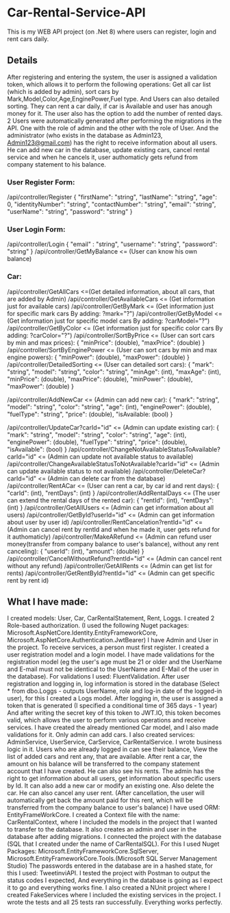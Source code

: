 # Car-Rental-Service-API
This is my WEB API project (on .Net 8) where users can register, login and rent cars daily.
## Details
After registering and entering the system, the user is assigned a validation token,
which allows it to perform the following operations: Get all car list (which is added by admin), sort cars by Mark,Model,Color,Age,EnginePower,Fuel type. And Users
can also detailed sorting. They can rent a car daily, if car is Available and user has anough money for it. The user also has the option to add the number of rented days.
2 Users were automatically generated after performing the migrations in the API. One with the role of admin and the other with the role of User.
And the administrator (who exists in the database as Admin123, Admin123@gmail.com) has the right to receive information about all users.
He can add new car in the database, update existing cars, cancel rental service and when he cancels it, user authomaticly gets refund from company statement to his balance.

### User Register Form:
/api/controller/Register
{
"firstName": "string",
  "lastName": "string",
  "age": 0,
  "identityNumber": "string",
  "contactNumber": "string",
  "email": "string",
  "userName": "string",
  "password": "string"
}

### User Login Form:
/api/controller/Login
{
   "email" : "string",
  "username": "string",
  "password": "string"
}
/api/controller/GetMyBalance     <= (User can know his own balance)

### Car:
/api/controller/GetAllCars  <=(Get detailed information, about all cars, that are added by Admin)
/api/controller/GetAvailableCars <= (Get information just for available cars)
/api/controller/GetByMark <= (Get information just for specific mark cars By adding: ?mark="?")
/api/controller/GetByModel <= (Get information just for specific model cars By adding: ?carModel="?")
/api/controller/GetByColor <= (Get information just for specific color cars By adding: ?carColor="?")
/api/controller/SortByPrice <= (User can sort cars by min and max prices):
{
  "minPrice": (double),
  "maxPrice": (double)
}
/api/controller/SortByEnginePower <= (User can sort cars by min and max engine powers):
{
  "minPower": (double),
  "maxPower": (double)
}
/api/controller/DetailedSorting <= (User can detailed sort cars):
{
  "mark": "string",
  "model": "string",
  "color": "string",
  "minAge": (int),
  "maxAge": (int),
  "minPrice": (double),
  "maxPrice": (double),
  "minPower": (double),
  "maxPower": (double)
}

/api/controller/AddNewCar <= (Admin can add new car):
{
  "mark": "string",
  "model": "string",
  "color": "string",
  "age": (int),
  "enginePower": (double),
  "fuelType": "string",
  "price": (double),
  "isAvailable: (bool)
  }
  
  /api/controller/UpdateCar?carId="id" <= (Admin can update existing car):
{
  "mark": "string",
  "model": "string",
  "color": "string",
  "age": (int),
  "enginePower": (double),
  "fuelType": "string",
  "price": (double),
  "isAvailable": (bool)
}
/api/controller/ChangeNotAvailableStatusToAvailable?carId="id"  <= (Admin can update not available status to available)
/api/controller/ChangeAvailableStatusToNotAvailable?carId="id"  <= (Admin can update available status to not available)
/api/controller/DeleteCar?carId="id"  <= (Admin can delete car from the database)
/api/controller/RentACar <= (User can rent a car, by car id and rent days):
{
  "carId": (int),
  "rentDays": (int)
}
/api/controller/AddRentalDays <= (The user can extend the rental days of the rented car):
{
  "rentId": (int),
  "rentDays": (int)
}
/api/controller/GetAllUsers <= (Admin can get information about all users)
/api/controller/GetById?userId="id"  <= (Admin can get information about user by user id)
/api/controller/RentCancelation?rentId="id"  <= (Admin can cancel rent by rentId and when he made it, user gets refund for it authomaticly)
/api/controller/MakeARefund  <= (Admin can refund user money(transfer from company balance to user's balance), without any rent canceling):
{
  "userId": (int),
  "amount": (double)
}
/api/controller/CancelWithoutRefund?rentId="id" <= (Admin can cancel rent without any refund)
/api/controller/GetAllRents <= (Admin can get list for rents)
/api/controller/GetRentById?rentId="id" <= (Admin can get specific rent by rent id)


## What I have made:
I created models: User, Car, CarRentalStatement, Rent, Loggs.
I created 2 Role-based authorization. (I used the following Nuget packages: Microsoft.AspNetCore.Identity.EntityFrameworkCore, Microsoft.AspNetCore.Authentication.JwtBearer) I have Admin and User in the project. To receive services, a person must first register. I created a user registration model and a login model. I have made validations for the registration model (eg the user's age must be 21 or older and the UserName and E-mail must not be identical to the UserName and E-Mail of the user in the database). For validations I used: FluentValidation. After user registration and logging in, log information is stored in the database (Select * from dbo.Loggs - outputs UserName, role and log-in date of the logged-in user), for this I created a Logs model.
After logging in, the user is assigned a token that is generated (I specified a conditional time of 365 days - 1 year)
And after writing the secret key of this token to JWT.IO, this token becomes valid, which allows the user to perform various operations and receive services.
I have created the already mentioned Car model, and I also made validations for it. Only admin can add cars. I also created services: AdminService, UserService, CarService, CarRentalService. I wrote business logic in it. Users who are already logged in can see their balance, View the list of added cars and rent any, that are available. After rent a car, the amount on his balance will be transferred to the company statement account that I have created. He can also see his rents.
The admin has the right to get information about all users, get information about specific users by Id.
It can also add a new car or modify an existing one. Also delete the car. He can also cancel any user rent. (After cancellation, the user will automatically get back the amount paid for this rent, which will be transferred from the company balance to user's balance)
I have used ORM: EntityFrameWorkCore. I created a Context file with the name: CarRentalContext, where I included the models in the project that I wanted to transfer to the database. It also creates an admin and user in the database after adding migrations.
I connected the project with the database (SQL that I created under the name of CarRentalSQL).
For this I used Nuget Packages: Microsoft.EntityFrameworkCore.SqlServer, Microsoft.EntityFrameworkCore.Tools.(Microsoft SQL Server Management Studio)
The passwords entered in the database are in a hashed state, for this I used: TweetinviAPI.
I tested the project with Postman to output the status codes I expected, And everything in the database is going as I expect it to go and everything works fine.
I also created a NUnit project where I created FakeServices where I included the existing services in the project. I wrote the tests and all 25 tests ran successfully.
Everything works perfectly.
